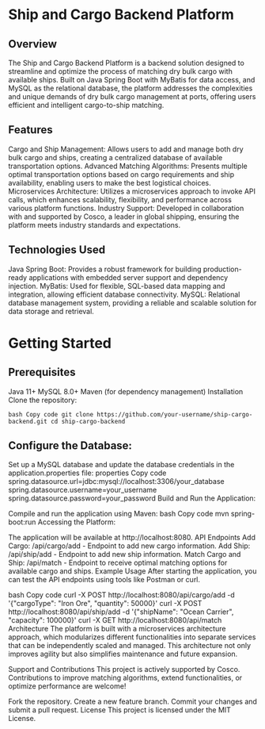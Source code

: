 
# Ship and Cargo Backend Platform
## Overview
The Ship and Cargo Backend Platform is a backend solution designed to streamline and optimize the process of matching dry bulk cargo with available ships. Built on Java Spring Boot with MyBatis for data access, and MySQL as the relational database, the platform addresses the complexities and unique demands of dry bulk cargo management at ports, offering users efficient and intelligent cargo-to-ship matching.

## Features
Cargo and Ship Management: Allows users to add and manage both dry bulk cargo and ships, creating a centralized database of available transportation options.
Advanced Matching Algorithms: Presents multiple optimal transportation options based on cargo requirements and ship availability, enabling users to make the best logistical choices.
Microservices Architecture: Utilizes a microservices approach to invoke API calls, which enhances scalability, flexibility, and performance across various platform functions.
Industry Support: Developed in collaboration with and supported by Cosco, a leader in global shipping, ensuring the platform meets industry standards and expectations.

## Technologies Used
Java Spring Boot: Provides a robust framework for building production-ready applications with embedded server support and dependency injection.
MyBatis: Used for flexible, SQL-based data mapping and integration, allowing efficient database connectivity.
MySQL: Relational database management system, providing a reliable and scalable solution for data storage and retrieval.

# Getting Started
## Prerequisites
Java 11+
MySQL 8.0+
Maven (for dependency management)
Installation
Clone the repository:

`bash
Copy code
git clone https://github.com/your-username/ship-cargo-backend.git
cd ship-cargo-backend`

## Configure the Database:

Set up a MySQL database and update the database credentials in the application.properties file:
properties
Copy code
spring.datasource.url=jdbc:mysql://localhost:3306/your_database
spring.datasource.username=your_username
spring.datasource.password=your_password
Build and Run the Application:

Compile and run the application using Maven:
bash
Copy code
mvn spring-boot:run
Accessing the Platform:

The application will be available at http://localhost:8080.
API Endpoints
Add Cargo: /api/cargo/add - Endpoint to add new cargo information.
Add Ship: /api/ship/add - Endpoint to add new ship information.
Match Cargo and Ship: /api/match - Endpoint to receive optimal matching options for available cargo and ships.
Example Usage
After starting the application, you can test the API endpoints using tools like Postman or curl.

bash
Copy code
curl -X POST http://localhost:8080/api/cargo/add -d '{"cargoType": "Iron Ore", "quantity": 50000}'
curl -X POST http://localhost:8080/api/ship/add -d '{"shipName": "Ocean Carrier", "capacity": 100000}'
curl -X GET http://localhost:8080/api/match
Architecture
The platform is built with a microservices architecture approach, which modularizes different functionalities into separate services that can be independently scaled and managed. This architecture not only improves agility but also simplifies maintenance and future expansion.

Support and Contributions
This project is actively supported by Cosco. Contributions to improve matching algorithms, extend functionalities, or optimize performance are welcome!

Fork the repository.
Create a new feature branch.
Commit your changes and submit a pull request.
License
This project is licensed under the MIT License.
